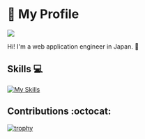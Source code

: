 # 🔵 My Profile

![](https://komarev.com/ghpvc/?username=flymee8)

Hi! I'm a web application engineer in Japan. 🍦

## Skills 💻

[![My Skills](https://skillicons.dev/icons?i=aws,ts,react,vue,nextjs,nuxtjs,nestjs,vite,nodejs,graphql,prisma,go,python,vscode,postgres,github,docker&perline=6)](https://skillicons.dev)

## Contributions :octocat:

[![trophy](https://github-profile-trophy.vercel.app/?username=flymee8&theme=dracula)](https://github.com/ryo-ma/github-profile-trophy)
